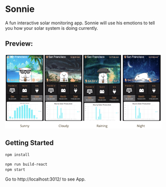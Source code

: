 # Sonnie
A fun interactive solar monitoring app.  Sonnie will use his emotions to tell you how your solar system is doing currently.

## Preview:
![alt text](https://github.com/mwuf15/Sonnie/blob/master/SonniePreview.png)
## Getting Started

```sh
npm install
```

```sh
npm run build-react
npm start
```
Go to http://localhost:3012/ to see App.
